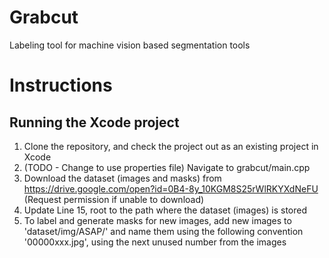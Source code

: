 # Grabcut
Labeling tool for machine vision based segmentation tools


# Instructions
## Running the Xcode project

1. Clone the repository, and check the project out as an existing project in Xcode
2. (TODO - Change to use properties file) Navigate to grabcut/main.cpp
3. Download the dataset (images and masks) from https://drive.google.com/open?id=0B4-8y_10KGM8S25rWlRKYXdNeFU (Request permission if unable to download)
4. Update Line 15, root to the path where the dataset (images) is stored
5. To label and generate masks for new images, add new images to 'dataset/img/ASAP/' and name them using the following convention '00000xxx.jpg', using the next unused number from the images


